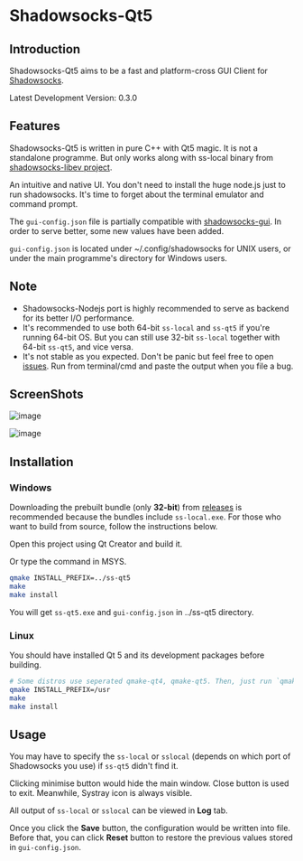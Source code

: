 Shadowsocks-Qt5
===============

Introduction
------------

Shadowsocks-Qt5 aims to be a fast and platform-cross GUI Client for [Shadowsocks](http://shadowsocks.org).

Latest Development Version: 0.3.0

Features
--------

Shadowsocks-Qt5 is written in pure C++ with Qt5 magic. It is not a standalone programme. But only works along with ss-local binary from [shadowsocks-libev project](https://github.com/madeye/shadowsocks-libev).

An intuitive and native UI. You don't need to install the huge node.js just to run shadowsocks. It's time to forget about the terminal emulator and command prompt.

The `gui-config.json` file is partially compatible with [shadowsocks-gui](https://github.com/shadowsocks/shadowsocks-gui). In order to serve better, some new values have been added.

`gui-config.json` is located under ~/.config/shadowsocks for UNIX users, or under the main programme's directory for Windows users.

Note
----

- Shadowsocks-Nodejs port is highly recommended to serve as backend for its better I/O performance.
- It's recommended to use both 64-bit `ss-local` and `ss-qt5` if you're running 64-bit OS. But you can still use 32-bit `ss-local` together with 64-bit `ss-qt5`, and vice versa.
- It's not stable as you expected. Don't be panic but feel free to open [issues](https://github.com/librehat/shadowsocks-qt5/issues). Run from terminal/cmd and paste the output when you file a bug.

ScreenShots
-----------

![image](https://github.com/librehat/shadowsocks-qt5/raw/master/screenshots/linux_main.jpeg)

![image](https://github.com/librehat/shadowsocks-qt5/raw/master/screenshots/linux_about.jpeg)

Installation
------------

### Windows ###

Downloading the prebuilt bundle (only **32-bit**) from [releases](https://github.com/librehat/shadowsocks-qt5/releases) is recommended because the bundles include `ss-local.exe`. For those who want to build from source, follow the instructions below.

Open this project using Qt Creator and build it.

Or type the command in MSYS.

```bash
qmake INSTALL_PREFIX=../ss-qt5
make
make install
```

You will get `ss-qt5.exe` and `gui-config.json` in ../ss-qt5 directory.

### Linux ###

You should have installed Qt 5 and its development packages before building.

```bash
# Some distros use seperated qmake-qt4, qmake-qt5. Then, just run `qmake-qt5`. You can specify INSTALL_PREFIX=/usr/local if needed. default is /usr
qmake INSTALL_PREFIX=/usr
make
make install
```

Usage
-----

You may have to specify the `ss-local` or `sslocal` (depends on which port of Shadowsocks you use) if `ss-qt5` didn't find it.

Clicking minimise button would hide the main window. Close button is used to exit. Meanwhile, Systray icon is always visible.

All output of `ss-local` or `sslocal` can be viewed in **Log** tab.

Once you click the **Save** button, the configuration would be written into file. Before that, you can click **Reset** button to restore the previous values stored in `gui-config.json`.
